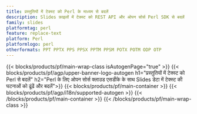 ```yaml
---
title: प्रस्तुतियों में टेक्स्ट को Perl के माध्यम से बदलें
description: Slides फ़ाइलों में टेक्स्ट को REST API और ओपन सोर्स Perl SDK से बदलें
family: slides
platformtag: perl
feature: replace-text
platform: Perl
platformlogo: perl
otherformats: PPT PPTX PPS PPSX PPTM PPSM POTX POTM ODP OTP
---
```


{{< blocks/products/pf/main-wrap-class isAutogenPage="true" >}}
{{< blocks/products/pf/agp/upper-banner-logo-autogen h1="प्रस्तुतियों में टेक्स्ट को Perl से बदलें" h2="Perl के लिए ओपन सोर्स क्लाउड एसडीके के साथ Slides डेटा में टेक्स्ट की घटनाओं को ढूंढें और बदलें">}}
{{< blocks/products/pf/main-container >}}
{{< blocks/products/pf/agp/i18n/supported-autogen >}}
{{< /blocks/products/pf/main-container >}}
{{< /blocks/products/pf/main-wrap-class >}}